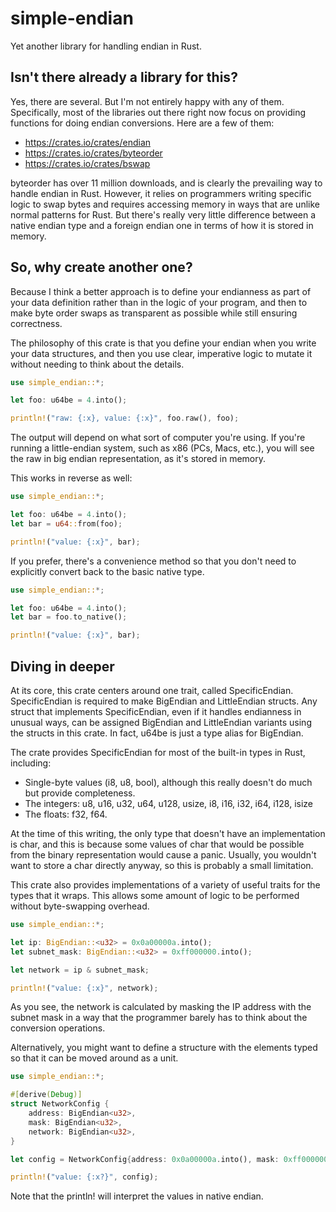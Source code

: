 # simple-endian

Yet another library for handling endian in Rust.

## Isn't there already a library for this?

Yes, there are several.  But I'm not entirely happy with any of them.  Specifically, most of the libraries out there right now focus on providing functions for doing endian conversions.  Here are a few of them:

* https://crates.io/crates/endian
* https://crates.io/crates/byteorder
* https://crates.io/crates/bswap

byteorder has over 11 million downloads, and is clearly the prevailing way to handle endian in Rust.  However, it relies on programmers writing specific logic to swap bytes and requires accessing memory in ways that are unlike normal patterns for Rust.  But there's really very little difference between a native endian type and a foreign endian one in terms of how it is stored in memory.

## So, why create another one?

Because I think a better approach is to define your endianness as part of your data definition rather than in the logic of your program, and then to make byte order swaps as transparent as possible while still ensuring correctness.

The philosophy of this crate is that you define your endian when you write your data structures, and then you use clear, imperative logic to mutate it without needing to think about the details.

```Rust
use simple_endian::*;

let foo: u64be = 4.into();

println!("raw: {:x}, value: {:x}", foo.raw(), foo);
```

The output will depend on what sort of computer you're using.  If you're running a little-endian system, such as x86 (PCs, Macs, etc.), you will see the raw in big endian representation, as it's stored in memory.

This works in reverse as well:
```Rust
use simple_endian::*;

let foo: u64be = 4.into();
let bar = u64::from(foo);

println!("value: {:x}", bar);
```

If you prefer, there's a convenience method so that you don't need to explicitly convert back to the basic native type.
```Rust
use simple_endian::*;

let foo: u64be = 4.into();
let bar = foo.to_native();

println!("value: {:x}", bar);
```
## Diving in deeper

At its core, this crate centers around one trait, called SpecificEndian.  SpecificEndian is required to make BigEndian<T> and LittleEndian<T> structs.  Any struct that implements SpecificEndian, even if it handles endianness in unusual ways, can be assigned BigEndian and LittleEndian variants using the structs in this crate.  In fact, u64be is just a type alias for BigEndian<u64>.

The crate provides SpecificEndian for most of the built-in types in Rust, including:
* Single-byte values (i8, u8, bool), although this really doesn't do much but provide completeness.
* The integers: u8, u16, u32, u64, u128, usize, i8, i16, i32, i64, i128, isize
* The floats: f32, f64.

At the time of this writing, the only type that doesn't have an implementation is char, and this is because some values of char that would be possible from the binary representation would cause a panic.  Usually, you wouldn't want to store a char directly anyway, so this is probably a small limitation.

This crate also provides implementations of a variety of useful traits for the types that it wraps.  This allows some amount of logic to be performed without byte-swapping overhead.

```Rust
use simple_endian::*;

let ip: BigEndian::<u32> = 0x0a00000a.into();
let subnet_mask: BigEndian::<u32> = 0xff000000.into();

let network = ip & subnet_mask;

println!("value: {:x}", network);
```

As you see, the network is calculated by masking the IP address with the subnet mask in a way that the programmer barely has to think about the conversion operations.

Alternatively, you might want to define a structure with the elements typed so that it can be moved around as a unit.

```Rust
use simple_endian::*;

#[derive(Debug)]
struct NetworkConfig {
    address: BigEndian<u32>,
    mask: BigEndian<u32>,
    network: BigEndian<u32>,
}

let config = NetworkConfig{address: 0x0a00000a.into(), mask: 0xff000000.into(), network: (0x0a00000a & 0xff000000).into()}

println!("value: {:x?}", config);
```

Note that the println! will interpret the values in native endian.


